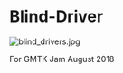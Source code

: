 # Blind-Driver
![blind_drivers.jpg](http://lh4.ggpht.com/_n2EFqVE4kos/TDOZjdCPdxI/AAAAAAAAAxU/gyVyqEOFwG0/blind_drivers.jpg)

For GMTK Jam August 2018
